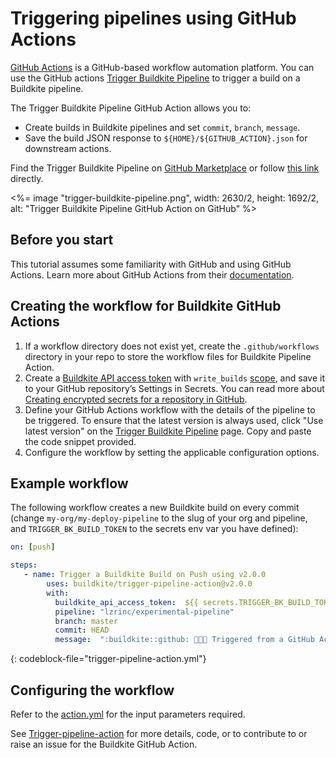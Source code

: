 # Triggering pipelines using GitHub Actions

[GitHub Actions](https://github.com/features/actions) is a GitHub-based workflow automation platform. You can use the GitHub actions [Trigger Buildkite Pipeline](https://github.com/marketplace/actions/trigger-buildkite-pipeline) to trigger a build on a Buildkite pipeline.

The Trigger Buildkite Pipeline GitHub Action allows you to:

* Create builds in Buildkite pipelines and set `commit`, `branch`, `message`.
* Save the build JSON response to `${HOME}/${GITHUB_ACTION}.json` for downstream actions.

Find the Trigger Buildkite Pipeline on [GitHub Marketplace](https://github.com/marketplace) or follow [this link](https://github.com/marketplace/actions/trigger-buildkite-pipeline) directly.

<%= image "trigger-buildkite-pipeline.png", width: 2630/2, height: 1692/2, alt: "Trigger Buildkite Pipeline GitHub Action on GitHub" %>

## Before you start

This tutorial assumes some familiarity with GitHub and using GitHub Actions. Learn more about GitHub Actions from their [documentation](https://docs.github.com/en/actions/learn-github-actions).

## Creating the workflow for Buildkite GitHub Actions

1. If a workflow directory does not exist yet, create the `.github/workflows` directory in your repo to store the workflow files for Buildkite Pipeline Action.
1. Create a [Buildkite API access token](/docs/apis/rest-api#authentication) with `write_builds` [scope](/docs/apis/managing-api-tokens#token-scopes), and save it to your GitHub repository’s Settings in Secrets. You can read more about [Creating encrypted secrets for a repository in GitHub](https://docs.github.com/en/actions/security-guides/encrypted-secrets#creating-encrypted-secrets-for-a-repository).
1. Define your GitHub Actions workflow with the details of the pipeline to be triggered. To ensure that the latest version is always used, click "Use latest version" on the [Trigger Buildkite Pipeline](https://github.com/marketplace/actions/trigger-buildkite-pipeline) page. Copy and paste the code snippet provided.
1. Configure the workflow by setting the applicable configuration options.

## Example workflow

The following workflow creates a new Buildkite build on every commit (change `my-org/my-deploy-pipeline` to the slug of your org and pipeline, and `TRIGGER_BK_BUILD_TOKEN` to the secrets env var you have defined):

```yml
on: [push]

steps:
   - name: Trigger a Buildkite Build on Push using v2.0.0
        uses: buildkite/trigger-pipeline-action@v2.0.0
        with:
          buildkite_api_access_token:  ${{ secrets.TRIGGER_BK_BUILD_TOKEN }} 
          pipeline: "lzrinc/experimental-pipeline"      
          branch: master
          commit: HEAD
          message:  ":buildkite::github: 🚀🚀🚀 Triggered from a GitHub Action"     
```
{: codeblock-file="trigger-pipeline-action.yml"}

## Configuring the workflow

Refer to the [action.yml](https://github.com/buildkite/trigger-pipeline-action/blob/master/action.yml) for the input parameters required.

See [Trigger-pipeline-action](https://github.com/buildkite/trigger-pipeline-action) for more details, code, or to contribute to or raise an issue for the Buildkite GitHub Action.

